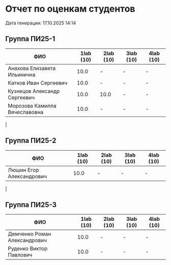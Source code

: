 # Отчет по оценкам студентов

Дата генерации: 17.10.2025 14:14

## Группа ПИ25-1

| ФИО | 1lab (10) | 2lab (10) | 3lab (10) | 4lab (10) |
|---|---|---|---|---|
| Анахова Елизавета Ильинична | 10.0 | - | - | - |
| Катков Иван Сергеевич | 10.0 | - | - | - |
| Кузнецов Александр Сергеевич | 10.0 | 10.0 | - | - |
| Морозова Камилла Вячеславовна | 10.0 | - | - | - |
|

## Группа ПИ25-2

| ФИО | 1lab (10) | 2lab (10) | 3lab (10) | 4lab (10) |
|---|---|---|---|---|
| Люшин Егор Александрович | 10.0 | - | - | - |
|

## Группа ПИ25-3

| ФИО | 1lab (10) | 2lab (10) | 3lab (10) | 4lab (10) |
|---|---|---|---|---|
| Демченко Роман Александрович | 10.0 | - | - | - |
| Руденко Виктор Павлович | 10.0 | - | - | - |
